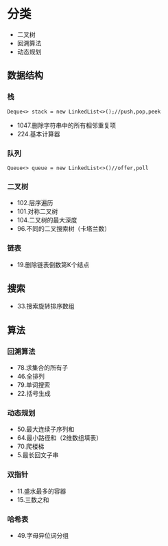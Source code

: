 # 分类
* 二叉树
* 回溯算法
* 动态规划
## 数据结构
### 栈
`Deque<> stack = new LinkedList<>();//push,pop,peek`
* 1047.删除字符串中的所有相邻重复项
* 224.基本计算器

### 队列
`Queue<> queue = new LinkedList<>()//offer,poll`

### 二叉树
* 102.层序遍历
* 101.对称二叉树
* 104.二叉树的最大深度
* 96.不同的二叉搜索树（卡塔兰数）

### 链表
* 19.删除链表倒数第K个结点

## 搜索
* 33.搜索旋转排序数组

## 算法
### 回溯算法
* 78.求集合的所有子
* 46.全排列
* 79.单词搜索
* 22.括号生成

### 动态规划
* 50.最大连续子序列和
* 64.最小路径和（2维数组填表）
* 70.爬楼梯
* 5.最长回文子串

### 双指针
* 11.盛水最多的容器
* 15.三数之和

### 哈希表
* 49.字母异位词分组
 

